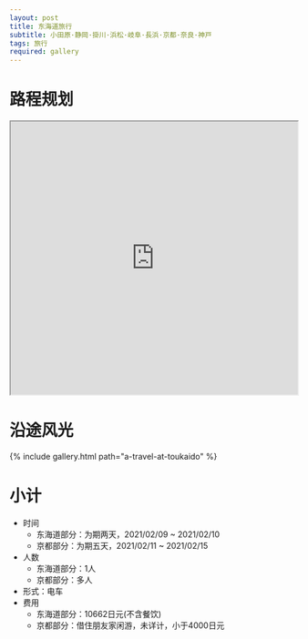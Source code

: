 ```yaml
---
layout: post
title: 东海道旅行
subtitle: 小田原·静岡·掛川·浜松·岐阜·長浜·京都·奈良·神戸
tags: 旅行
required: gallery
---
```


# 路程规划

<iframe src="https://www.google.com/maps/d/embed?mid=1no83nvAUvRXBy5cxbzDYfjm2V753ZFU3" width="100%" height="480"></iframe>

# 沿途风光

{% include gallery.html path="a-travel-at-toukaido" %}

# 小计

- 时间
    - 东海道部分：为期两天，2021/02/09 ~ 2021/02/10
    - 京都部分：为期五天，2021/02/11 ~ 2021/02/15
- 人数
    - 东海道部分：1人
    - 京都部分：多人
- 形式：电车
- 费用
    - 东海道部分：10662日元(不含餐饮)
    - 京都部分：借住朋友家闲游，未详计，小于4000日元

